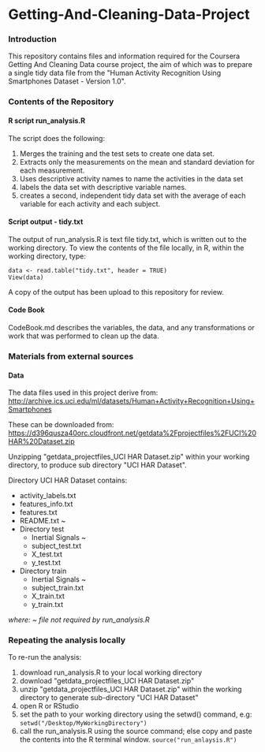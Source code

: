 # Getting-And-Cleaning-Data-Project

### Introduction
This repository contains files and information required for the Coursera Getting And Cleaning Data course project, the aim of which was to prepare a single tidy data file from the "Human Activity Recognition Using Smartphones Dataset - Version 1.0".

### Contents of the Repository

#### R script run_analysis.R

The script does the following:

1. Merges the training and the test sets to create one data set.
2. Extracts only the measurements on the mean and standard deviation for each measurement. 
3. Uses descriptive activity names to name the activities in the data set
4. labels the data set with descriptive variable names. 
5. creates a second, independent tidy data set with the average of each variable for each activity and each subject.


#### Script output - tidy.txt
The output of run_analysis.R is text file tidy.txt, which is written out to the working directory.
To view the contents of the file locally, in R, within the working directory, type:
```
data <- read.table("tidy.txt", header = TRUE)
View(data)
```
A copy of the output has been upload to this repository for review.

#### Code Book
CodeBook.md 
describes the variables, the data, and any transformations or work that was performed to clean up the data.


### Materials from external sources

#### Data 
The data files used in this project derive from:
http://archive.ics.uci.edu/ml/datasets/Human+Activity+Recognition+Using+Smartphones

These can be downloaded from:
https://d396qusza40orc.cloudfront.net/getdata%2Fprojectfiles%2FUCI%20HAR%20Dataset.zip

Unzipping "getdata_projectfiles_UCI HAR Dataset.zip" within your working directory, to produce sub directory "UCI HAR Dataset".

Directory UCI HAR Dataset contains:
* activity_labels.txt
* features_info.txt
* features.txt
* README.txt ~
* Directory test
  * Inertial Signals ~
  * subject_test.txt
  * X_test.txt
  * y_test.txt
* Directory train
  * Inertial Signals ~
  * subject_train.txt
  * X_train.txt
  * y_train.txt

*where: ~ file not required by run_analysis.R*

### Repeating the analysis locally

To re-run the analysis:

1. download run_analysis.R to your local working directory
2. download "getdata_projectfiles_UCI HAR Dataset.zip"
3. unzip "getdata_projectfiles_UCI HAR Dataset.zip" within the working directory to generate sub-directory "UCI HAR Dataset"
4. open R or RStudio
5. set the path to your working directory using the setwd() command, e.g:
        ```
        setwd("/Desktop/MyWorkingDirectory")
        ```
6. call the run_analysis.R using the source command; else copy and paste the contents into the R terminal window.
        ```
        source("run_anlaysis.R")
        ```
